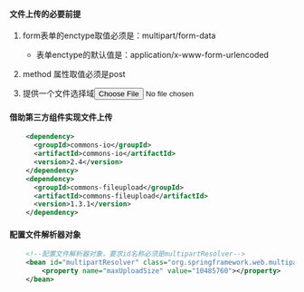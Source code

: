 #### 文件上传的必要前提

1. form表单的enctype取值必须是：multipart/form-data
   * 表单enctype的默认值是：application/x-www-form-urlencoded

2. method 属性取值必须是post
3. 提供一个文件选择域<input type="file">

#### 借助第三方组件实现文件上传

```xml
	<dependency>
      <groupId>commons-io</groupId>
      <artifactId>commons-io</artifactId>
      <version>2.4</version>
    </dependency>
    <dependency>
      <groupId>commons-fileupload</groupId>
      <artifactId>commons-fileupload</artifactId>
      <version>1.3.1</version>
    </dependency>
```

#### 配置文件解析器对象

```xml
	<!--配置文件解析器对象，要求id名称必须是multipartResolver-->
    <bean id="multipartResolver" class="org.springframework.web.multipart.commons.CommonsMultipartResolver">
        <property name="maxUploadSize" value="10485760"></property>
    </bean>
```

